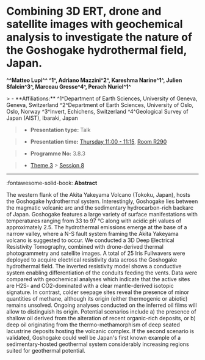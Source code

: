 # Combining 3D ERT, drone and satellite images with geochemical analysis to investigate the nature of the Goshogake hydrothermal field, Japan.

**^^Matteo Lupi^^ ^1^, Adriano Mazzini^2^, Kareshma Narine^1^, Julien Sfalcin^3^, Marceau Gresse^4^, Perach Nuriel^1^**

<!-- more -->> - **Affiliations:** ^1^Department of Earth Sciences, University of Geneva, Geneva, Switzerland ^2^Department of Earth Sciences, University of Oslo, Oslo, Norway ^3^Invert, Echichens, Switzerland ^4^Geological Survey of Japan (AIST), Ibaraki, Japan

> - **Presentation type:** Talk

> - **Presentation time:** [Thursday 11:00 - 11:15](../sessions_comparison.md#__tabbed_3_4), [Room R290](../maps_venue.md#__tabbed_1_1)

> - **Programme No:** 3.8.3

> - [Theme 3](../theme3.md) > [Session 8](../sessions/session-3-8.md)

--- 

:fontawesome-solid-book: **Abstract**

The western flank of the Akita Yakeyama Volcano (Tokoku, Japan), hosts the Goshogake hydrothermal system. Interestingly, Goshogake lies between the magmatic volcanic arc and the sedimentary hydrocarbon-rich backarc of Japan. Goshogake features a large variety of surface manifestations with temperatures ranging from 33 to 97 °C along with acidic pH values of approximately 2.5. The hydrothermal emissions emerge at the base of a narrow valley, where a N-S fault system framing the Akita Yakeyama volcano is suggested to occur. We conducted a 3D Deep Electrical Resistivity Tomography, combined with drone-derived thermal photogrammetry and satellite images. A total of 25 Iris Fullwavers were deployed to acquire electrical resistivity data across the Goshogake hydrothermal field. The inverted resistivity model shows a conductive system enabling differentiation of the conduits feeding the vents. Data were compared with geochemical analyses which indicate that the active sites are H2S- and CO2-dominated with a clear mantle-derived isotopic signature. In contrast, colder seepage sites reveal the presence of minor quantities of methane, although its origin (either thermogenic or abiotic) remains unsolved.
Ongoing analyses conducted on the inferred oil films will allow to distinguish its origin. Potential scenarios include a) the presence of shallow oil derived from the alteration of recent organic-rich deposits, or b) deep oil originating from the thermo-methamorphism of deep seated lacustrine deposits hosting the volcanic complex. If the second scenario is validated, Goshogake could well be Japan's first known example of a sedimentary-hosted geothermal system considerably increasing regions suited for geothermal potential.

